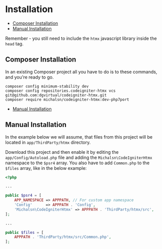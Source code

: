 # Installation

- [Composer Installation](#composer-installation)
- [Manual Installation](#manual-installation)

Remember - you still need to include the `htmx` javascript library inside the `head` tag.

## Composer Installation

In an existing Composer project all you have to do is to these commands, and you're ready to go.

```console
composer config minimum-stability dev
composer config repositories.codeigniter-htmx vcs git@github.com:dgvirtual/codeigniter-htmx.git
composer require michalsn/codeigniter-htmx:dev-php7port
```

- [Manual Installation](#manual-installation)

## Manual Installation

In the example below we will assume, that files from this project will be located in `app/ThirdParty/htmx` directory.

Download this project and then enable it by editing the `app/Config/Autoload.php` file and adding the `Michalsn\CodeIgniterHtmx` namespace to the `$psr4` array. You also have to add `Common.php` to the `$files` array, like in the below example:

```php
<?php

...

public $psr4 = [
    APP_NAMESPACE => APPPATH, // For custom app namespace
    'Config'      => APPPATH . 'Config',
    'Michalsn\CodeIgniterHtmx' => APPPATH . 'ThirdParty/htmx/src',
];

...

public $files = [
    APPPATH . 'ThirdParty/htmx/src/Common.php',
];
```


